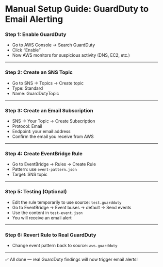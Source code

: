# Manual Setup Guide: GuardDuty to Email Alerting

### Step 1: Enable GuardDuty
- Go to AWS Console → Search GuardDuty
- Click “Enable”
- Now AWS monitors for suspicious activity (DNS, EC2, etc.)

---

### Step 2: Create an SNS Topic
- Go to SNS → Topics → Create topic
- Type: Standard
- Name: GuardDutyTopic

---

### Step 3: Create an Email Subscription
- SNS → Your Topic → Create Subscription
- Protocol: Email
- Endpoint: your email address
- Confirm the email you receive from AWS

---

### Step 4: Create EventBridge Rule
- Go to EventBridge → Rules → Create Rule
- Pattern: use `event-pattern.json`
- Target: SNS topic

---

### Step 5: Testing (Optional)
- Edit the rule temporarily to use source: `test.guardduty`
- Go to EventBridge → Event buses → default → Send events
- Use the content in `test-event.json`
- You will receive an email alert

---

### Step 6: Revert Rule to Real GuardDuty
- Change event pattern back to source: `aws.guardduty`

---

✅ All done — real GuardDuty findings will now trigger email alerts!
